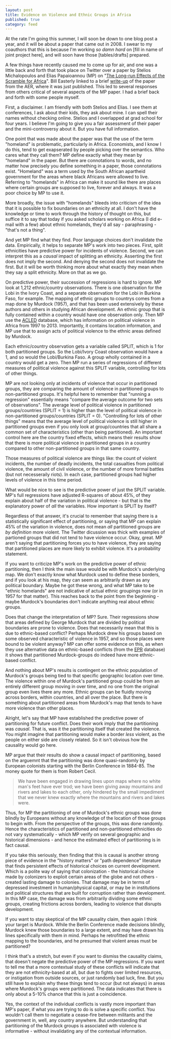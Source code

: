 ```yaml
---
layout: post
title: Evidence on Violence and Ethnic Groups in Africa
published: true
category: feed
---
```


At the rate I'm going this summer, I will soon be down to one blog post a year, and it will be about a paper that came out in 2008. I swear to my coauthors that this is because I'm working *so damn hard* on [fill in name of joint project here], and will soon have those [tables/drafts] prepared. 

A few things have recently caused me to come up for air, and one was a little back and forth that took place on Twitter over a paper by Stelios Michalopoulos and Elias Papaioannou (MP) on "[The Long-run Effects of the Scramble for Africa](https://www.aeaweb.org/articles?id=10.1257/aer.20131311)". Bill Easterly linked to a brief [write-up](https://t.co/zbQ75Ri41J) of the paper from the AER, where it was just published. This led to several responses from others critical of several aspects of the MP paper. I had a brief back and forth with some people myself.

First, a disclaimer. I am friendly with both Stelios and Elias. I see them at conferences, I ask about their kids, they ask about mine. I can spell their names without checking online. Stelios and I overlapped at grad school for four years. I believe I'm going to give you a fair assessment of their paper and the mini-controversy about it. But you have full information.

One point that was made about the paper was that the use of the term "homeland" is problematic, particularly in Africa. Economists, and I know I do this, tend to get exapserated by people picking over the semantics. Who cares what they call them? MP define exactly what they mean by "homeland" in the paper. But there are connotations to words, and no matter how precisely you define something in a paper, those connotations exist. "Homeland" was a term used by the South African apartheid government for the areas where black Africans were allowed to live. Referring to "homelands" in Africa can make it sound like there are places where certain groups are supposed to live, forever and always. It was a poor choice by MP to use it.

More broadly, the issue with "homelands" bleeds into criticism of the idea that it is possible to fix boundaries on an ethnicity at all. I don't have the knowledge or time to work through the history of thought on this, but suffice it to say that today if you asked scholars working on Africa (I did e-mail with a few) about ethnic homelands, they'd all say - paraphrasing - "that's not a thing". 

And yet MP find what they find. Poor language choices don't invalidate the data. Empirically, it helps to separate MP's work into two pieces. First, split ethnicities have predictive power for incidents of violence. Second, we can interpret this as a *causal* impact of splitting an ethnicity. Asserting the first does not imply the second. And denying the second does not invalidate the first. But it will be worth thinking more about what exactly they mean when they say a split ethnicity. More on that as we go.

On predictive power, their succession of regressions is hard to ignore. MP look at 1,212 ethnic/country observations. There is one observation for the Lobi in the Ivory Coast, and a separate observation for the Lobi in Burkina Faso, for example. The mapping of ethnic groups to countrys comes from a map done by Murdock (1957), and that has been used extensively by these authors and others in studying African development. An ethnic group that is fully contained within a country would have one observation only. Then MP use the [ACLED](http://www.acleddata.com) database, which has information on political violence in Africa from 1997 to 2013. Importantly, it contains location information, and MP use that to assign acts of political violence to the ethnic areas defined by Murdock. 

Each ethnic/country observation gets a variable called SPLIT, which is 1 for both partitioned groups. So the Lobi/Ivory Coast observation would have a 1, and so would the Lobi/Burkina Faso. A group wholly contained in a country would get a zero. Then MP run a series of regressions of different measures of political violence against this SPLIT variable, controlling for lots of other things. 

MP are not looking only at incidents of violence that occur in partitioned groups, they are comparing the amount of violence in partitioned groups to non-partitioned groups. It's helpful here to remember that "running a regression" essentially means "compare the average outcome for two sets of observations". The average level of political violence in partitioned groups/countries (SPLIT = 1) is higher than the level of political violence in non-partitioned groups/countries (SPLIT = 0). "Controlling for lots of other things" means that the average level of political violence is still higher in partitioned groups even if you only look at group/countries that all share a common set of characteristics (other than being partitioned). An important control here are the country fixed effects, which means their results show that there is more political violence in partitioned groups in a country compared to other non-partitioned groups in that same country.

Those measures of political violence are things like: the count of violent incidents, the number of deadly incidents, the total casualties from political violence, the amount of civil violence, or the number of more formal battles (but not necesseraily riots). In each case, partitioned groups had higher levels of violence in this time period.

What would be nice to see is the predictive power of just the SPLIT variable. MP's full regressions have adjusted R-squares of about 45%, of they explain about half of the variation in political violence - but that is the explanatory power of *all* the variables. How important is SPLIT by itself?

Regardless of that answer, it's crucial to remember that saying there is a statistically significant effect of partitioning, or saying that MP can explain 45% of the variation in violence, does not mean *all* partitioned groups are *by definition* more violent. The Twitter dicussion was thick with examples of partioned groups that did not tend to have violence occur. Okay, great. MP aren't saying that partitioning forces you to have violence, they are saying that partitioned places are more likely to exhibit violence. It's a probability statement. 

If you want to criticize MP's work on the predictive power of ethnic partitioning, then I think the main issue would be with Murdock's underlying map. We don't exactly know what Murdock used to define these borders, and if you look at his map, they can seem as arbitrarily drawn as any political boundary. Maybe he got these wrong, and what MP take to be "ethnic homelands" are not indicative of actual ethnic groupings now (or in 1957 for that matter). This reaches back to the point from the beginning - maybe Murdock's boundaries don't indicate anything real about ethnic groups.

Does that change the interpretation of MP? Sure. Their regressions show that areas defined by George Murdock that are divided by political boundaries are prone to violence. Does that necessarily mean that this is due to ethnic-based conflict? Perhaps Murdock drew his groups based on some observed characteristic of violence in 1957, and so those places were bound to be violent anyway? MP can offer some evidence on this, as when they use alternative data on ethnic-based conflicts (from the [EPR](http://www.epr.ucla.edu) database) it shows that partitioned Murdock-groups do indeed have more ethnic-based conflict.

And nothing about MP's results is contingent on the ethnic population of Murdock's groups being tied to that specific geographic location over time. The violence within one of Murdock's partitioned group could be from an entirely different group moving in over time, and no one from the original group even lives there any more. Ethnic groups can be fluidly moving across borders, within countries, and all over the place. But there is something about partitioned areas from Murdock's map that tends to have more violence than other places.

Alright, let's say that MP have established the predictive power of partitioning for future conflict. Does their work imply that the partitioning was *causal*. That is, was it the partitioning itself that created the violence. You might imagine that partitioning would make a border *less* violent, as the people on either side are closely related. So it isn't obvious how the causality would go here.

MP argue that their results do show a causal impact of partitioning, based on the arguemnt that the partitioning was done quasi-randomly by European colonists starting with the Berlin Conference in 1884-85. The money quote for them is from Robert Cecil.

> We have been engaged in drawing lines upon maps where no white man's feet have ever trod; we have been giving away mountains and rivers and lakes to each other, only hindered by the small impediment that we never knew exactly where the mountains and rivers and lakes were.

Thus, for MP the partitioning of one of Murdock's ethnic groups was done blindly by Europeans without any knowledge of the location of those groups to begin with. From the perspective of the groups, this was done randomly. Hence the characteristics of partitioned and non-partitioned ethnicities do not vary systematically - which MP verify on several geographic and historical dimensions - and hence the estimated effect of partitioning is in fact causal. 

If you take this seriously, then finding that this is causal is another strong piece of evidence in the "history matters" or "path dependence" literature that finds persistent effects of historical choices on current development. Which is a polite way of saying that colonization - the historical choice made by colonizers to exploit certain areas of the globe and not others - created lasting damage to colonies. That damage may be in terms of depressed investment in human/physical capital, or may be in institutions and political structures that are built for corruption rather than development. In this MP case, the damage was from arbitrarily dividing some ethnic groups, creating frictions across borders, leading to violence that disrupts development.

If you want to stay skeptical of the MP causality claim, then again I think your target is Murdock. While the Berlin Conference made decisions blindly, Murdock knew those boundaries to a large extent, and may have drawn his lines specifically with them in mind. Perhaps he retrofitted the ethnic mapping to the boundaries, and he presumed that violent areas must be partitioned?

I think that's a stretch, but even if you want to dismiss the causality claims, that doesn't negate the predictive power of the MP regressions. If you want to tell me that a more contextual study of these conflicts will indicate that they are not ethnicity-based at all, but due to fights over limited resources, or instigation from outside sources, or just randomly bad luck, fine. But you still have to explain why these things tend to occur (but not always) in areas where Murdock's groups were partitioned. The data indicates that there is only about a 5-10% chance that this is just a coincidence.

Yes, the context of the individual conflicts is vastly more important than MP's paper, if what you are trying to do is solve a specific conflict. You wouldn't call them to negotiate a cease-fire between militants and the government in, well, any country anywhere. But understanding that partitioning of the Murdock groups is associated with violence is informative - without invalidating any of the contextual information. 